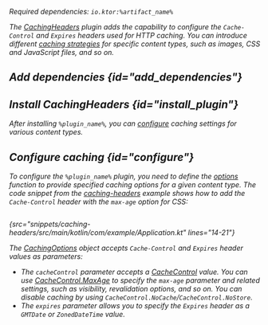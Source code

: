 [//]: # (title: Caching headers)

<var name="plugin_name" value="CachingHeaders"/>
<var name="artifact_name" value="ktor-server-caching-headers"/>

<microformat>
<p>
Required dependencies: <code>io.ktor:%artifact_name%</code>
</p>
<var name="example_name" value="caching-headers"/>
<include src="lib.xml" include-id="download_example"/>
</microformat>

The [CachingHeaders](https://api.ktor.io/ktor-server/ktor-server-core/ktor-server-core/io.ktor.features/-caching-headers/index.html) plugin adds the capability to configure the `Cache-Control` and `Expires` headers used for HTTP caching. You can introduce different [caching strategies](#configure) for specific content types, such as images, CSS and JavaScript files, and so on.

## Add dependencies {id="add_dependencies"}

<include src="lib.xml" include-id="add_ktor_artifact_intro"/>
<include src="lib.xml" include-id="add_ktor_artifact"/>

## Install CachingHeaders {id="install_plugin"}

<include src="lib.xml" include-id="install_plugin"/>

After installing `%plugin_name%`, you can [configure](#configure) caching settings for various content types.

## Configure caching {id="configure"}
To configure the `%plugin_name%` plugin, you need to define the [options](https://api.ktor.io/ktor-server/ktor-server-core/ktor-server-core/io.ktor.features/-caching-headers/-configuration/options.html) function to provide specified caching options for a given content type. The code snippet from the [caching-headers](https://github.com/ktorio/ktor-documentation/tree/main/codeSnippets/snippets/caching-headers) example shows how to add the `Cache-Control` header with the `max-age` option for CSS:

```kotlin
```
{src="snippets/caching-headers/src/main/kotlin/com/example/Application.kt" lines="14-21"}

The [CachingOptions](https://api.ktor.io/ktor-http/ktor-http/io.ktor.http.content/-caching-options/index.html) object accepts `Cache-Control` and `Expires` header values as parameters:

* The `cacheControl` parameter accepts a [CacheControl](https://api.ktor.io/ktor-http/ktor-http/io.ktor.http/-cache-control/index.html) value. You can use [CacheControl.MaxAge](https://api.ktor.io/ktor-http/ktor-http/io.ktor.http/-cache-control/-max-age/index.html) to specify the `max-age` parameter and related settings, such as visibility, revalidation options, and so on. You can disable caching by using `CacheControl.NoCache`/`CacheControl.NoStore`.
* The `expires` parameter allows you to specify the `Expires` header as a `GMTDate` or `ZonedDateTime` value.
